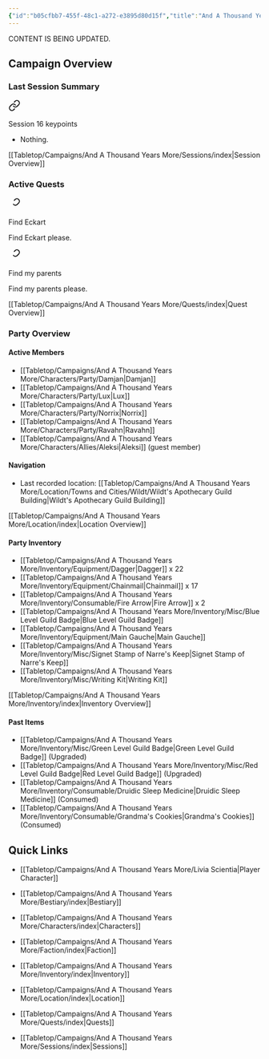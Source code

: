 ```yaml
---
{"id":"b05cfbb7-455f-48c1-a272-e3895d80d15f","title":"And A Thousand Years More","description":"And A Thousand Years More campaign overview.","publish":true,"date_created":"Wednesday, March 20th 2024, 11:56:48 pm","date_modified":"Sunday, April 14th 2024, 10:40:25 pm","cssclasses":["mado-heading"],"path":"Tabletop/Campaigns/And A Thousand Years More/index.md","permalink":"/tabletop/campaigns/and-a-thousand-years-more/index/","PassFrontmatter":true}
---
```



CONTENT IS BEING UPDATED.

## Campaign Overview

### Last Session Summary

<div class="dataview-embed dataview-callout-list"><span><span class="embed-single"><a aria-label="Open link" href="/Tabletop/Campaigns/And-A-Thousand-Years-More/Sessions/Session 016#Session016summary" class="markdown-embed-link" ><svg class="svg-icon lucide-link" stroke-linejoin="round" stroke-linecap="round" stroke-width="2" stroke="currentColor" fill="none" viewBox="0 0 24 24" height="24" width="24" xmlns="http://www.w3.org/2000/svg"><path d="M10 13a5 5 0 0 0 7.54.54l3-3a5 5 0 0 0-7.07-7.07l-1.72 1.71"></path><path d="M14 11a5 5 0 0 0-7.54-.54l-3 3a5 5 0 0 0 7.07 7.07l1.71-1.71"></path></svg></a><span alt="Session 016 > Session016summary" src="Session 016#^Session016summary" class="internal-embed markdown-embed inline-embed is-loaded"><div class="markdown-embed-title"></div><div class="markdown-preview-view markdown-rendered show-indentation-guide"><div data-callout-metadata="" data-callout-fold="" data-callout="summary" class="callout node-insert-event"><div class="callout-title"><div class="callout-icon"><svg width="16" height="16"></svg></div><div class="callout-title-inner">Session 16 keypoints</div></div><div class="callout-content">
<ul>
<li>Nothing.</li>
</ul>
</div></div></div></span></span></span></div>

[[Tabletop/Campaigns/And A Thousand Years More/Sessions/index\|Session Overview]]

### Active Quests

<div class="dataview-embed dataview-callout-list"><span><span class="embed-splitter"><a aria-label="Open link" href="Tabletop/Campaigns/And A Thousand Years More/Quests/Active/Find Eckart#embedmarker" class="markdown-embed-link" ><svg class="svg-icon lucide-link" stroke-linejoin="round" stroke-linecap="round" stroke-width="2" stroke="currentColor" fill="none" viewBox="0 0 24 24" height="24" width="24" xmlns="http://www.w3.org/2000/svg"><path d="M10 13a5 5 0 0 0 7.54.54l3-3a5 5 0 0 0-7.07-7.07l-1.72 1.71"></path><path d="M14 11a5 5 0 0 0-7.54-l-3 3a5 5 0 0 0 7.07 7.07l1.71-1.71"></path></svg></a><span alt="Find Eckart > embedmarker" src="Find Eckart#^embedmarker" class="internal-embed markdown-embed inline-embed is-loaded"><div class="markdown-embed-title"></div><div class="markdown-preview-view markdown-rendered show-indentation-guide"><div data-callout-metadata="" data-callout-fold="" data-callout="attention" class="callout node-insert-event"><div class="callout-title"><div class="callout-icon"><svg width="16" height="16"></svg></div><div class="callout-title-inner">Find Eckart</div></div><div class="callout-content">
<p>Find Eckart please.</p>
</div></div></div></span></span><span class="embed-splitter"><a aria-label="Open link" href="Tabletop/Campaigns/And A Thousand Years More/Quests/Active/Find my parents#embedmarker" class="markdown-embed-link" ><svg class="svg-icon lucide-link" stroke-linejoin="round" stroke-linecap="round" stroke-width="2" stroke="currentColor" fill="none" viewBox="0 0 24 24" height="24" width="24" xmlns="http://www.w3.org/2000/svg"><path d="M10 13a5 5 0 0 0 7.54.54l3-3a5 5 0 0 0-7.07-7.07l-1.72 1.71"></path><path d="M14 11a5 5 0 0 0-7.54-l-3 3a5 5 0 0 0 7.07 7.07l1.71-1.71"></path></svg></a><span alt="Find my parents > embedmarker" src="Find my parents#^embedmarker" class="internal-embed markdown-embed inline-embed is-loaded"><div class="markdown-embed-title"></div><div class="markdown-preview-view markdown-rendered show-indentation-guide"><div data-callout-metadata="" data-callout-fold="" data-callout="attention" class="callout node-insert-event"><div class="callout-title"><div class="callout-icon"><svg width="16" height="16"></svg></div><div class="callout-title-inner">Find my parents</div></div><div class="callout-content">
<p>Find my parents please.</p>
</div></div></div></span></span></span></div>

[[Tabletop/Campaigns/And A Thousand Years More/Quests/index\|Quest Overview]]

### Party Overview

#### Active Members

- [[Tabletop/Campaigns/And A Thousand Years More/Characters/Party/Damjan\|Damjan]]
- [[Tabletop/Campaigns/And A Thousand Years More/Characters/Party/Lux\|Lux]]
- [[Tabletop/Campaigns/And A Thousand Years More/Characters/Party/Norrix\|Norrix]]
- [[Tabletop/Campaigns/And A Thousand Years More/Characters/Party/Ravahn\|Ravahn]]
- [[Tabletop/Campaigns/And A Thousand Years More/Characters/Allies/Aleksi\|Aleksi]] (guest member)


#### Navigation

- Last recorded location: [[Tabletop/Campaigns/And A Thousand Years More/Location/Towns and Cities/Wildt/Wildt's Apothecary Guild Building\|Wildt's Apothecary Guild Building]]


[[Tabletop/Campaigns/And A Thousand Years More/Location/index\|Location Overview]]

#### Party Inventory

- [[Tabletop/Campaigns/And A Thousand Years More/Inventory/Equipment/Dagger\|Dagger]] x 22
- [[Tabletop/Campaigns/And A Thousand Years More/Inventory/Equipment/Chainmail\|Chainmail]] x 17
- [[Tabletop/Campaigns/And A Thousand Years More/Inventory/Consumable/Fire Arrow\|Fire Arrow]] x 2
- [[Tabletop/Campaigns/And A Thousand Years More/Inventory/Misc/Blue Level Guild Badge\|Blue Level Guild Badge]]
- [[Tabletop/Campaigns/And A Thousand Years More/Inventory/Equipment/Main Gauche\|Main Gauche]]
- [[Tabletop/Campaigns/And A Thousand Years More/Inventory/Misc/Signet Stamp of Narre's Keep\|Signet Stamp of Narre's Keep]]
- [[Tabletop/Campaigns/And A Thousand Years More/Inventory/Misc/Writing Kit\|Writing Kit]]


[[Tabletop/Campaigns/And A Thousand Years More/Inventory/index\|Inventory Overview]]

#### Past Items

- [[Tabletop/Campaigns/And A Thousand Years More/Inventory/Misc/Green Level Guild Badge\|Green Level Guild Badge]] (Upgraded)
- [[Tabletop/Campaigns/And A Thousand Years More/Inventory/Misc/Red Level Guild Badge\|Red Level Guild Badge]] (Upgraded)
- [[Tabletop/Campaigns/And A Thousand Years More/Inventory/Consumable/Druidic Sleep Medicine\|Druidic Sleep Medicine]] (Consumed)
- [[Tabletop/Campaigns/And A Thousand Years More/Inventory/Consumable/Grandma's Cookies\|Grandma's Cookies]] (Consumed)


## Quick Links

- [[Tabletop/Campaigns/And A Thousand Years More/Livia Scientia\|Player Character]]

- [[Tabletop/Campaigns/And A Thousand Years More/Bestiary/index\|Bestiary]]
- [[Tabletop/Campaigns/And A Thousand Years More/Characters/index\|Characters]]
- [[Tabletop/Campaigns/And A Thousand Years More/Faction/index\|Faction]]
- [[Tabletop/Campaigns/And A Thousand Years More/Inventory/index\|Inventory]]
- [[Tabletop/Campaigns/And A Thousand Years More/Location/index\|Location]]
- [[Tabletop/Campaigns/And A Thousand Years More/Quests/index\|Quests]]
- [[Tabletop/Campaigns/And A Thousand Years More/Sessions/index\|Sessions]]

